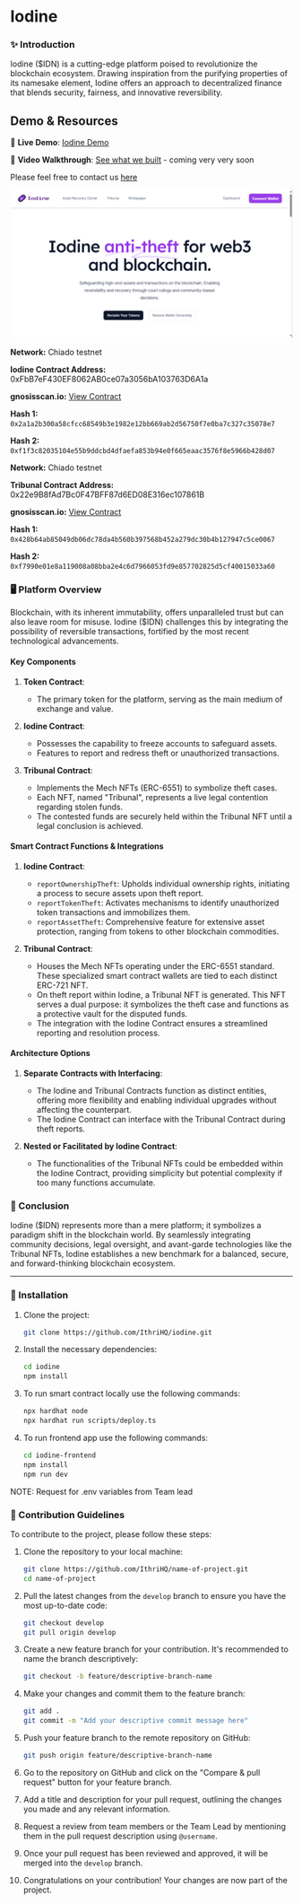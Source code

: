 

# Iodine 


### ✨ Introduction

Iodine ($IDN) is a cutting-edge platform poised to revolutionize the blockchain ecosystem. Drawing inspiration from the purifying properties of its namesake element, Iodine offers an approach to decentralized finance that blends security, fairness, and innovative reversibility.

## Demo & Resources

🔗 **Live Demo**: [Iodine Demo](https://iodine-dapp.vercel.app/)  

🌟 **Video Walkthrough**: [See what we built](#Walkthrough-Video-Link-Here)  - coming very very soon

Please feel free to contact us [here](mailto:tolugbesan@gmail.com)

![Iodine](screenshot.png)


**Network:** Chiado testnet

**Iodine Contract Address:** 0xFbB7eF430EF8062AB0ce07a3056bA103763D6A1a

**gnosisscan.io:** [View Contract](https://gnosis-chiado.blockscout.com/address/0xFbB7eF430EF8062AB0ce07a3056bA103763D6A1a)

**Hash 1:** `0x2a1a2b300a58cfcc68549b3e1982e12bb669ab2d56750f7e0ba7c327c35078e7`

**Hash 2:** `0xf1f3c82035104e55b9ddcbd4dfaefa853b94e0f665eaac3576f8e5966b428d07`

**Network:** Chiado testnet

**Tribunal Contract Address:** 0x22e9B8fAd7Bc0F47BFF87d6ED08E316ec107861B

**gnosisscan.io:** [View Contract](https://gnosis-chiado.blockscout.com/address/0x22e9B8fAd7Bc0F47BFF87d6ED08E316ec107861B)

**Hash 1:** `0x428b64ab85049db06dc78da4b560b397568b452a279dc30b4b127947c5ce0067`

**Hash 2:** `0xf7990e01e8a119008a08bba2e4c6d7966053fd9e857702825d5cf40015033a60`

### 🖥️ Platform Overview

Blockchain, with its inherent immutability, offers unparalleled trust but can also leave room for misuse. Iodine ($IDN) challenges this by integrating the possibility of reversible transactions, fortified by the most recent technological advancements.


#### Key Components

1. **Token Contract**:
   - The primary token for the platform, serving as the main medium of exchange and value.

2. **Iodine Contract**:
   - Possesses the capability to freeze accounts to safeguard assets.
   - Features to report and redress theft or unauthorized transactions.

3. **Tribunal Contract**:
   - Implements the Mech NFTs (ERC-6551) to symbolize theft cases.
   - Each NFT, named "Tribunal", represents a live legal contention regarding stolen funds.
   - The contested funds are securely held within the Tribunal NFT until a legal conclusion is achieved.

#### Smart Contract Functions & Integrations

1. **Iodine Contract**:
   - `reportOwnershipTheft`: Upholds individual ownership rights, initiating a process to secure assets upon theft report.
   - `reportTokenTheft`: Activates mechanisms to identify unauthorized token transactions and immobilizes them.
   - `reportAssetTheft`: Comprehensive feature for extensive asset protection, ranging from tokens to other blockchain commodities.

2. **Tribunal Contract**:
   - Houses the Mech NFTs operating under the ERC-6551 standard. These specialized smart contract wallets are tied to each distinct ERC-721 NFT.
   - On theft report within Iodine, a Tribunal NFT is generated. This NFT serves a dual purpose: it symbolizes the theft case and functions as a protective vault for the disputed funds.
   - The integration with the Iodine Contract ensures a streamlined reporting and resolution process.


#### Architecture Options

1. **Separate Contracts with Interfacing**:
   - The Iodine and Tribunal Contracts function as distinct entities, offering more flexibility and enabling individual upgrades without affecting the counterpart.
   - The Iodine Contract can interface with the Tribunal Contract during theft reports.

2. **Nested or Facilitated by Iodine Contract**:
   - The functionalities of the Tribunal NFTs could be embedded within the Iodine Contract, providing simplicity but potential complexity if too many functions accumulate.

### 🎉 Conclusion

Iodine ($IDN) represents more than a mere platform; it symbolizes a paradigm shift in the blockchain world. By seamlessly integrating community decisions, legal oversight, and avant-garde technologies like the Tribunal NFTs, Iodine establishes a new benchmark for a balanced, secure, and forward-thinking blockchain ecosystem.

---

### 🔧 Installation

1. Clone the project:
    ```bash
   git clone https://github.com/IthriHQ/iodine.git
   ```

2. Install the necessary dependencies:
   ```bash
   cd iodine
   npm install
   ```
   
3. To run smart contract locally use the following commands:

    ```bash
    npx hardhat node
    npx hardhat run scripts/deploy.ts
    ```
    
4. To run frontend app use the following commands:

    ```bash
    cd iodine-frontend
    npm install
    npm run dev
    ```

NOTE: Request for .env variables from Team lead

### 🌟 Contribution Guidelines

To contribute to the project, please follow these steps:

1. Clone the repository to your local machine:
   ```bash
   git clone https://github.com/IthriHQ/name-of-project.git
   cd name-of-project
   ```

2. Pull the latest changes from the `develop` branch to ensure you have the most up-to-date code:
   ```bash
   git checkout develop
   git pull origin develop
   ```

3. Create a new feature branch for your contribution. It's recommended to name the branch descriptively:
   ```bash
   git checkout -b feature/descriptive-branch-name
   ```

4. Make your changes and commit them to the feature branch:
   ```bash
   git add .
   git commit -m "Add your descriptive commit message here"
   ```

5. Push your feature branch to the remote repository on GitHub:
   ```bash
   git push origin feature/descriptive-branch-name
   ```

6. Go to the repository on GitHub and click on the "Compare & pull request" button for your feature branch.

7. Add a title and description for your pull request, outlining the changes you made and any relevant information.

8. Request a review from team members or the Team Lead by mentioning them in the pull request description using `@username`.

9. Once your pull request has been reviewed and approved, it will be merged into the `develop` branch.

10. Congratulations on your contribution! Your changes are now part of the project.
